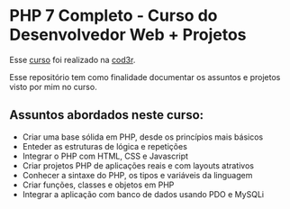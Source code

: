 # PHP 7 Completo - Curso do Desenvolvedor Web + Projetos

Esse [curso](https://www.cod3r.com.br/courses/php) foi realizado na [cod3r](https://www.cod3r.com.br/).

Esse repositório tem como finalidade documentar os assuntos e projetos visto por mim no curso.

## Assuntos abordados neste curso:

- Criar uma base sólida em PHP, desde os princípios mais básicos
- Enteder as estruturas de lógica e repetições
- Integrar o PHP com HTML, CSS e Javascript
- Criar projetos PHP de aplicações reais e com layouts atrativos
- Conhecer a sintaxe do PHP, os tipos e variáveis da linguagem
- Criar funções, classes e objetos em PHP
- Integrar a aplicação com banco de dados usando PDO e MySQLi

